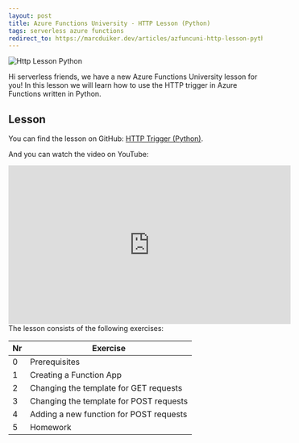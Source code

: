 ```yaml
---
layout: post
title: Azure Functions University - HTTP Lesson (Python)
tags: serverless azure functions
redirect_to: https://marcduiker.dev/articles/azfuncuni-http-lesson-python
---
```


<img class="u-max-full-width" itemprop="image" src="{{ site.url }}/assets/2021/12/10/AzureFunctionsUniversity_HTTP_Lesson_python.png" alt="Http Lesson Python">

Hi serverless friends, we have a new Azure Functions University lesson for you! In this lesson we will learn how to use the HTTP trigger in Azure Functions written in Python.

<!--more-->

## Lesson

You can find the lesson on GitHub: [HTTP Trigger (Python)](https://github.com/marcduiker/azure-functions-university/blob/main/lessons/python/http/README.md).

And you can watch the video on YouTube:

<iframe width="560" height="315" src="https://www.youtube.com/embed/fDnPGeRTwHc" title="YouTube video player" frameborder="0" allow="accelerometer; autoplay; clipboard-write; encrypted-media; gyroscope; picture-in-picture" allowfullscreen></iframe>

<br>
The lesson consists of the following exercises:

|Nr|Exercise
|-|-
|0|Prerequisites
|1|Creating a Function App
|2|Changing the template for GET requests
|3|Changing the template for POST requests
|4|Adding a new function for POST requests
|5|Homework